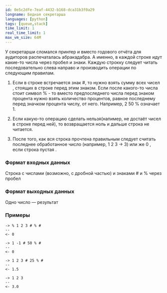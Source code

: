 ```yaml
---
id: 0e5c2dfe-7eaf-4432-b168-dca31b3f0a29
longname: Бедная секретарша
languages: [python]
tags: [queue,stack]
time_limit: 1
real_time_limit: 1
max_vm_size: 64M
---
```



У секретарши сломался принтер и вместо годового отчёта для аудиторов распечаталась абракадабра. А именно, в каждой строке идут какие-то числа через пробел и знаки. Каждую строкку следует читать последовательно слева направо и производить операции по следующим правилам.

1) Если в строке встречается знак #, то нужно взять сумму всех чисел , стоящих в строке перед этим знаком. Если после какого-то числа стоит символ % - то вместо предпоследнего числа перед знаком процента нужно взять количество процентов, равное последнему перед значком процента числу, от него. Например, 2 50 % означает 1.

2) Если какую-то операцию сделать нельзя(напимер, не достаёт чисел в строке перед ней), то возвращается ноль и дальше строка не читается.

3) После того, как вся строка прочтена правильным следует считать последнее обработанное число (например, 1 2 3 -> 3) или же 0 , если строка пустая .

### Формат входных данных

Строка с числами (возможно, с дробной частью) и знаками # и % через пробел

### Формат выходных данных

Одно число — результат

### Примеры

```
-> % 1 2 3 # % #
--
<- 0
```

```
-> 1 -1 # 50 % #
--
<- 0
```

```
-> 1 2 3 # 25 % #
--
<- 1.5
```

```
-> 1 2 3
--
<- 3.0
```
